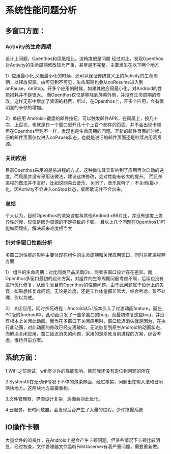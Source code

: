 # 系统性能问题分析

## 多窗口方面：

### Activity的生命周期
设计上问题，Openthos和凤凰相比，流畅度很是问题
经过对比，发现Openthos对Activity的生命周期修改较为严重，甚至是不完整。主要发生在以下两个地方

1）应用最小化
凤凰最小化的时候，还可以保证传统意义上的Activity的生命周期，以释放资源。由可见到不可见，生命周期也会从onResume进入到onPause，onStop。开多个应用的时候，如果其他应用最小化，对Android的性能损耗并不是很大。
而Openthos仅仅是移除到屏幕外侧，并没有生命周期的修改，这样无形中增加了资源的耗费，所以，在Openthos上，开多个应用，会有很明显的卡顿的增加。

2）单应用
Android+键盘的邮件按钮，可以触发邮件APK，在凤凰上，按几十次，上百次，也就是在一个窗口里开几十个上百个邮件的页面，并不会出现卡顿
但在Openthos里则不一样，发现也是生命周期的问题。开新的邮件页面的时候，旧的邮件页面仅仅进入onPause状态，也就是说旧的邮件页面还是继续占用着资源。

### 关闭应用
目前Openthos采用的是杀进程的方式，这种做法其实影响到了应用再次启动的速度。而凤凰并没有采用该做法，建议这块修改，会对性能有较大的提升。
而且杀进程的做法并不友好，比如说网易云音乐，关闭了，音乐就听了，不关闭/最小化，因Activity不会进入onStop状态，桌面歌词并不会出来。

### 总结
个人认为，目前Openthos的渲染速度与其他Android x86对比，并没有速度上差异性的慢，仅仅是因为资源的不足导致的卡顿。
且以上几个问题在Openthos1.1可能如同顽疾，解决起来难度相当大

### 针对多窗口性能分析
多窗口对性能的影响主要体现在组件的生命周期和关闭应用窗口，同时杀死进程两方面

1） 组件的生命周期：对比同类产品凤凰Os，两者多窗口设计存在差异。而Openthos多窗口最初的设计方案，对组件的生命周期问题考虑不周，后续也没有进行优化修复，从而引发目前Openthos的性能问题。由于此问题属于设计上的失误，如果想修复此问题，无论是难度，还是工作体量都非常大，综合考虑，暂不处理，引以为戒。

2） 关闭应用，同时杀死进程：Android从5.1版本引入了过渡动画feature，而在PC版的Android中，此动画引发了一些多窗口的bug，而最初修复这些bug，并没有根本上关闭此动画。而当在多窗口下关闭应用时，窗口延迟消失就是因为，在执行此动画，对此动画的修改已经支离破碎，无法恢复到原生Android的动画状态，而解决关闭应用，窗口延迟消失的问题，采用的是杀死当前进程的方案，综合考虑，维持目前方案。


## 系统方面：

1.Wifi 之前测试，wifi有少许的性能影响。目前我还没有定位到问题的所在

2.SystemUI在无动作情况下不停的渲染界面，经过核实，问题出在输入法和日历两块地方。这两块地方需要重构。

3.文件管理器，界面设计复杂，后面会对此优化。

4.云服务，长时间放置，会发现后台产生了大量的进程，少许拖慢系统

## IO操作卡顿

大量文件的IO操作，在Android上是会产生卡顿问题。但某些情况下卡顿比较明显，经过核查，文件管理器文件监听FileObserver有着严重问题，需要重新做。
